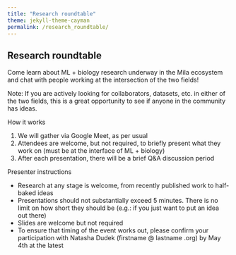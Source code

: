 ```yaml
---
title: "Research roundtable"
theme: jekyll-theme-cayman
permalink: /research_roundtable/
--- 
```


## Research roundtable

Come learn about ML + biology research underway in the Mila ecosystem and chat with people working at the intersection of the two fields! 

Note: If you are actively looking for collaborators, datasets, etc. in either of the two fields, this is a great opportunity to see if anyone in the community has ideas. 

How it works
1. We will gather via Google Meet, as per usual
2. Attendees are welcome, but not required, to briefly present what they work on (must be at the interface of ML + biology)
3. After each presentation, there will be a brief Q&A discussion period

Presenter instructions
- Research at any stage is welcome, from recently published work to half-baked ideas
- Presentations should not substantially exceed 5 minutes. There is no limit on how short they should be (e.g.: if you just want to put an idea out there)
- Slides are welcome but not required
- To ensure that timing of the event works out, please confirm your participation with Natasha Dudek (firstname @ lastname .org) by May 4th at the latest


